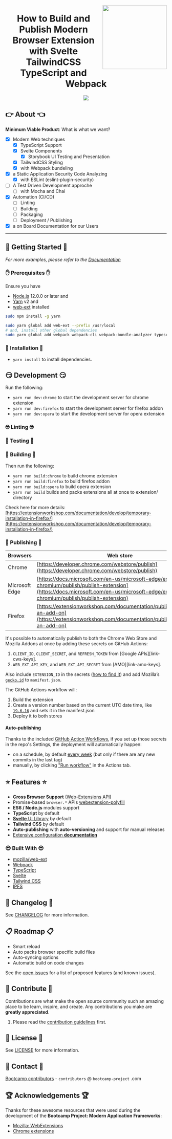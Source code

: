 <a href="https://bootcamp-project.com/" target="_blank"><img src="https://bootcamp-project.com/tbcp.svg" align="right" height="200" /></a>

<h1 align="center">How to Build and Publish Modern Browser Extension with Svelte TailwindCSS TypeScript and Webpack</h1>

<div align="center"><img src="https://img.shields.io/badge/Bootcamp-Project-blue?style=for-the-badge" /></div>

## 👉 About 👈

**Minimum Viable Product**: What is what we want?

- [X] Modern Web techniques
  - [X] TypeScript Support
  - [X] Svelte Components
    - [X] Storybook UI Testing and Presentation
  - [X] TailwindCSS Styling
  - [X] with Webpack bundeling
- [X] a Static Application Security Code Analyzing
  - [X] with ESLint (eslint-plugin-security)
- [ ] A Test Driven Development approche
  - [ ] with Mocha and Chai
- [X] Automation (CI/CD)
  - [ ] Linting
  - [ ] Building
  - [ ] Packaging
  - [ ] Deployment / Publishing
- [X] a on Board Documentation for our Users

---

## 🚀 Getting Started 🚀

_For more examples, please refer to the [Documentation](https://frameworks.bootcamp-project.com)_

### ✋ Prerequisites ✋

Ensure you have

- [Node.js](https://nodejs.org) 12.0.0 or later and
- [Yarn](https://yarnpkg.com) v2 and
- [web-ext](https://github.com/mozilla/web-ext) installed

```bash
sudo npm install -g yarn
```

```bash
sudo yarn global add web-ext --prefix /usr/local
# and, install other global dependencies
sudo yarn global add webpack webpack-cli webpack-bundle-analyzer typescript cross-env concurrently rimraf --prefix /usr/local
```

### 💪 Installation 💪

- `yarn install` to install dependencies.

## 😏 Development 😏

Run the following:

- `yarn run dev:chrome` to start the development server for chrome extension
- `yarn run dev:firefox` to start the development server for firefox addon
- `yarn run dev:opera` to start the development server for opera extension

### 🤓 Linting 🤓

### 🧐 Testing 🧐

### 🤩 Building 🤩

Then run the following:

- `yarn run build:chrome` to build chrome extension
- `yarn run build:firefox` to build firefox addon
- `yarn run build:opera` to build opera extension
- `yarn run build` builds and packs extensions all at once to extension/ directory

Check here for more details: [https://extensionworkshop.com/documentation/develop/temporary-installation-in-firefox/](https://extensionworkshop.com/documentation/develop/temporary-installation-in-firefox/)

### 🥳 Publishing 🥳

| Browsers | Web store |
| -------------- | --------------- |
| Chrome | [https://developer.chrome.com/webstore/publish](https://developer.chrome.com/webstore/publish) |
| Microsoft Edge | [https://docs.microsoft.com/en-us/microsoft-edge/extensions-chromium/publish/publish-extension](https://docs.microsoft.com/en-us/microsoft-edge/extensions-chromium/publish/publish-extension) |
| Firefox | [https://extensionworkshop.com/documentation/publish/submitting-an-add-on](https://extensionworkshop.com/documentation/publish/submitting-an-add-on) |

It's possible to automatically publish to both the Chrome Web Store and Mozilla Addons at once by adding these secrets on GitHub Actions:

1. `CLIENT_ID`, `CLIENT_SECRET`, and `REFRESH_TOKEN` from [Google APIs][link-cws-keys].
2. `WEB_EXT_API_KEY`, and `WEB_EXT_API_SECRET` from [AMO][link-amo-keys].

Also include `EXTENSION_ID` in the secrets ([how to find it](https://stackoverflow.com/a/8946415/288906)) and add Mozilla’s [`gecko.id`](https://developer.mozilla.org/en-US/docs/Mozilla/Add-ons/WebExtensions/manifest.json/browser_specific_settings) to `manifest.json`.

The GitHub Actions workflow will:

1. Build the extension
2. Create a version number based on the current UTC date time, like [`19.6.16`](https://github.com/fregante/daily-version-action) and sets it in the manifest.json
3. Deploy it to both stores

#### Auto-publishing

Thanks to the included [GitHub Action Workflows](.github/workflows), if you set up those secrets in the repo's Settings, the deployment will automatically happen:

- on a schedule, by default [every week](.github/workflows/deploy-automatic.yml) (but only if there are any new commits in the last tag)
- manually, by clicking ["Run workflow"](https://github.blog/changelog/2020-07-06-github-actions-manual-triggers-with-workflow_dispatch/) in the Actions tab.

## ⭐️ Features ⭐️

- **Cross Browser Support** ([Web-Extensions API](https://developer.mozilla.org/en-US/docs/Mozilla/Add-ons/WebExtensions/API))
- Promise-based `browser.*` APIs [webextension-polyfill](https://github.com/mozilla/webextension-polyfill)
- **ES6 / Node.js** modules support
- **TypeScript** by default
- [**Svelte** UI Library](https://gitlab.com/the-bootcamp-project/libraries/svelte-components) by default
- **Tailwind CSS** by default
- **Auto-publishing** with **auto-versioning** and support for manual releases
- [Extensive configuration **documentation**](https://frameworks.bootcamp-project.com/#/browser_extension/index)

### 😎 Built With 😎

- [mozilla/web-ext](https://github.com/mozilla/web-ext)
- [Webpack](https://webpack.js.org/)
- [TypeScript](https://www.typescriptlang.org/)
- [Svelte](https://svelte.dev/)
- [Tailwind CSS](https://tailwindcss.com/)
- [IPFS](https://ipfs.io/)

## 📑 Changelog 📑

See [CHANGELOG](CHANGELOG) for more information.

## 📋 Roadmap 📋

- Smart reload
- Auto packs browser specific build files
- Auto-syncing options
- Automatic build on code changes

See the [open issues](https://gitlab.com/the-bootcamp-project/frameworks/browser-extension/-/issues) for a list of proposed features (and known issues).

## 🤝 Contribute 🤝

Contributions are what make the open source community such an amazing place to be learn, inspire, and create. Any contributions you make are **greatly appreciated**.

1. Please read the [contribution guidelines](docs/_media/code_of_conduct.md) first.

## 📜 License 📜

See [LICENSE](https://frameworks.bootcamp-project.com/#/LICENSE) for more information.

## 💌 Contact 💌

[Bootcamp contributors](https://bootcamp-project.com/) - `contributors` @ `bootcamp-project` .com

## 🏆 Acknowledgements 🏆

Thanks for these awesome resources that were used during the development of the **Bootcamp Project: Modern Application Frameworks**:

- [Mozilla: WebExtensions](https://developer.mozilla.org/de/docs/Mozilla/Add-ons/WebExtensions)
- [Chrome extensions](https://developer.chrome.com/docs/extensions/)
